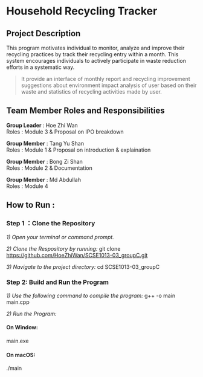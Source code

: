 # Household Recycling Tracker
## Project Description
This program motivates individual to monitor, analyze and improve their recycling practices by track their recycling entry within a month. This system encourages individuals to actively participate in waste reduction efforts in a systematic way.
> It provide an interface of monthly report and recycling improvement suggestions about environment impact analysis of user based on their waste and statistics of recycling activities made by user.

## Team Member Roles and Responsibilities 
__Group Leader__ : Hoe Zhi Wan<br>
Roles : Module 3 & Proposal on IPO breakdown

__Group Member__ : Tang Yu Shan<br>
Roles : Module 1 & Proposal on introduction & explaination

__Group Member__ : Bong Zi Shan<br>
Roles : Module 2 & Documentation

__Group Member__ : Md Abdullah<br>
Roles : Module 4



## How to Run :
### Step 1 ：Clone the Repository
_1) Open your terminal or command prompt._

_2) Clone the Respository by running:_ 
git clone https://github.com/HoeZhiWan/SCSE1013-03_groupC.git

_3) Navigate to the project directory:_
cd SCSE1013-03_groupC

### Step 2: Build and Run the Program
_1) Use the following command to compile the program:_
g++ -o main main.cpp

_2) Run the Program:_
#### On Window:
main.exe
#### On macOS:
./main






